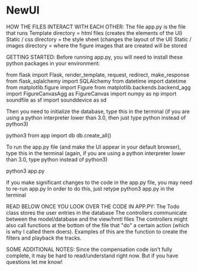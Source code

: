 # NewUI

HOW THE FILES INTERACT WITH EACH OTHER:
The file app.py is the file that runs
Template directory = html files (creates the elements of the UI)
Static / css directory = the style sheet (changes the layout of the UI)
Static / images directory = where the figure images that are created will be stored

GETTING STARTED:
Before running app.py, you will need to install these python packages in your environment:

from flask import Flask, render_template, request, redirect, make_response
from flask_sqlalchemy import SQLAlchemy
from datetime import datetime
from matplotlib.figure import Figure
from matplotlib.backends.backend_agg import FigureCanvasAgg as FigureCanvas
import numpy as np
import soundfile as sf
import sounddevice as sd


Then you need to initialize the database, type this in the terminal 
(if you are using a python interpreter lower than 3.0, then just type python instead of python3)

python3
from app import db
db.create_all()

To run the app.py file (and make the UI appear in your default browser), type this in the terminal
(again, if you are using a python interpreter lower than 3.0, type python instead of python3)

python3 app.py

If you make significant changes to the code in the app.py file, you may need to re-run app.py
In order to do this, just retype python3 app.py in the terminal


READ BELOW ONCE YOU LOOK OVER THE CODE IN APP.PY:
The Todo class stores the user entries in the database
The controllers communicate between the model/database and the view/hmtl files
The controllers might also call functions at the bottom of the file that "do" a certain action (which is why I called them doers). Examples of this are the function to create the filters and playback the tracks. 

SOME ADDITIONAL NOTES:
Since the compensation code isn't fully complete, it may be hard to read/understand right now. But if you have questions let me know!
